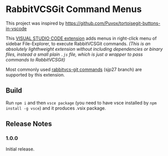 # RabbitVCSGit Command Menus
This project was inspired by https://github.com/Puvox/tortoisegit-buttons-in-vscode

This [VISUAL STUDIO CODE extension](https://marketplace.visualstudio.com/items?itemName=sjp27.rabbitvcsegit-menus-vscode) adds menus in right-click menu of sidebar File-Explorer, to execute RabbitVCSGit commands. *(This is an absolutely lighthweight extension without including dependencies or binary files, instead a small plain `.js` file, which is just a wrapper to pass commands to RabbitVCSGit)*


Most commonly used [rabbitvcs-git commands](https://github.com/rabbitvcs/rabbitvcs) (sjp27 branch) are supported by this extension.


## Build

Run `npm i` and then `vsce package` (you need to have vsce installed by `npm install -g vsce`) and it produces .vsix package.

## Release Notes

### 1.0.0

Initial release.
